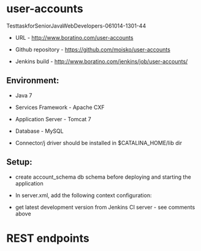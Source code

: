 # user-accounts
TesttaskforSeniorJavaWebDevelopers-061014-1301-44

* URL - http://www.boratino.com/user-accounts

* Github repository - https://github.com/moisko/user-accounts

* Jenkins build - http://www.boratino.com/jenkins/job/user-accounts/

Environment:
------------
* Java 7

* Services Framework - Apache CXF

* Application Server - Tomcat 7

* Database - MySQL

* Connector/j driver should be installed in $CATALINA_HOME/lib dir

Setup:
------
* create account_schema db schema before deploying and starting the application

* In server.xml, add the following context configuration:

<Context docBase="user-accounts" path="/user-accounts" reloadable="true" source="org.eclipse.jst.jee.server:user-accounts">
	<Resource driverClassName="com.mysql.jdbc.Driver"
		factory="org.apache.tomcat.jdbc.pool.DataSourceFactory"
		initialSize="10"
		maxActive="100"
		maxIdle="50"
		minEvictableIdleTimeMillis="55000"
		minIdle="10"
		name="jdbc/accountsDB"
		password="<password>"
		removeAbandoned="true"
		removeAbandonedTimeout="55"
		testOnBorrow="true"
		timeBetweenEvictionRunsMillis="34000"
		type="org.apache.tomcat.jdbc.pool.DataSource"
		url="jdbc:mysql://localhost:3306/account_schema"
		username="<username>"
		validationInterval="34"
		validationQuery="select 1" />
</Context>

* get latest development version from Jenkins CI server - see comments above

# REST endpoints

